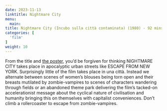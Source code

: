 ```yaml
---
date: 2023-11-13
linktitle: Nightmare City
menu:
  main:
title: Nightmare City (Incubo sulla città contaminata) (1980) - 92 mins
categories: [
  'film'
]
weight: 10
---
```


From the title and [the poster](https://s3.amazonaws.com/nightjarprod/content/uploads/sites/4/2022/08/30160951/nightmare-city-poster.jpg), you’d be forgiven for thinking NIGHTMARE CITY takes place in apocalyptic urban streets like ESCAPE FROM NEW YORK. Surprisingly little of the film takes place in una città. Instead we alternate between scenes of women’s blouses being torn open and their breasts mutilated by zombie-vampires to scenes of characters wandering through fields or an abandoned theme park delivering the film’s tacked-on accelerationist message about the cyclical nature of civilisation and humanity bringing this on themselves with capitalist conveniences. Don’t climb a rollercoaster to escape from zombie-vampires.
